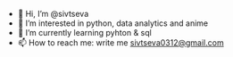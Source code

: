- 👋 Hi, I’m @sivtseva
- 👀 I’m interested in python, data analytics and anime
- 🌱 I’m currently learning pyhton & sql
- 📫 How to reach me: write me sivtseva0312@gmail.com

